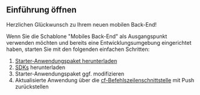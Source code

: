 Einführung öffnen
-----------------
Herzlichen Glückwunsch zu Ihrem neuen mobilen Back-End!

Wenn Sie die Schablone "Mobiles Back-End" als Ausgangspunkt verwenden möchten und bereits eine Entwicklungsumgebung eingerichtet haben, starten Sie mit den folgenden einfachen Schritten:

1. [Starter-Anwendungspaket herunterladen](${ace-url}/rest/apps/${app-guid}/starter-download)
2. [SDKs](${doc-url}/#starters/mobile/sdk.html) herunterladen
3. Starter-Anwendungspaket ggf. modifizieren
4. Aktualisierte Anwendung über die [cf-Befehlszeilenschnittstelle](https://github.com/cloudfoundry/cli) mit Push zurückstellen
